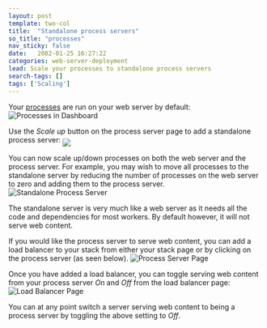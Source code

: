 ```yaml
---
layout: post
template: two-col
title:  "Standalone process servers"
so_title: "processes"
nav_sticky: false
date:   2082-01-25 16:27:22
categories: web-server-deployment
lead: Scale your processes to standalone process servers
search-tags: []
tags: ['Scaling']
---
```


Your [processes](/stack-features/proc-files.html) are run on your web server by default:
![Processes in Dashboard](http://cdn.cloud66.com/images/help/processes_page.png)

Use the <i>Scale up</i> button on the process server page to add a standalone process server: <img src="http://cdn.cloud66.com/images/help/scale_up_button.png" align="middle">

You can now scale up/down processes on both the web server and the process server. For example, you may wish to move all processes to the standalone server by reducing the number of processes on the web server to zero and adding them to the process server.
![Standalone Process Server](http://cdn.cloud66.com/images/help/standalone_process_server.png)

The standalone server is very much like a web server as it needs all the code and dependencies for most workers. By default however, it will not serve web content.

If you would like the process server to serve web content, you can add a load balancer to your stack from either your stack page or by clicking on the process server (as seen below).
![Process Server Page](http://cdn.cloud66.com/images/help/process_server_page.png)

Once you have added a load balancer, you can toggle serving web content from your process server <i>On</i> and <i>Off</i> from the load balancer page:
![Load Balancer Page](http://cdn.cloud66.com/images/help/load_balancer_page.png)

You can at any point switch a server serving web content to being a process server by toggling the above setting to <i>Off</i>.




